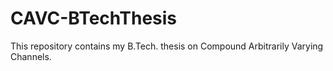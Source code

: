 # CAVC-BTechThesis
This repository contains my B.Tech. thesis on Compound Arbitrarily Varying Channels. 
